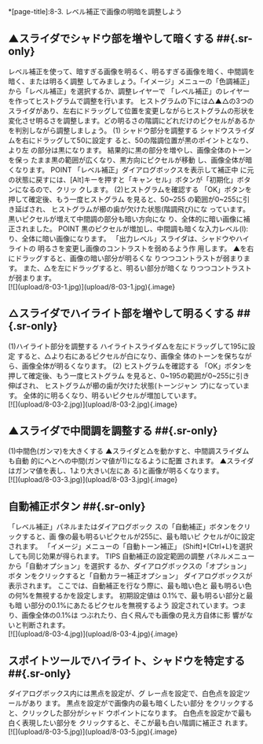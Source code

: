 *[page-title]:8-3. レベル補正で画像の明暗を調整しよう

## ▲スライダでシャドウ部を増やして暗くする ##{.sr-only}
<div markdown="1" class="sr-only">
レベル補正を使って、暗すぎる画像を明るく、明るすぎる画像を暗く、中間調を暗く、または明るく調整 してみましょう。「イメージ」メニューの「色調補正」から「レベル補正」を選択するか、調整レイヤーで 「レベル補正」のレイヤーを作ってヒストグラムで調整を行います。
ヒストグラムの下には△▲△の3つのスライダがあり、左右にドラッグして位置を変更しながらヒストグラムの形状を 変化させ明るさを調整します。どの明るさの階調にどれだけのピクセルがあるかを判別しながら調整しましょう。
(1) シャドウ部分を調整する
シャドウスライダムを右にドラッグして50に設定す ると、50の階調位置が黒のポイントとなり、より左 の部分は黒になります。 結果的に黒の部分を増やし、画像全体のトーンを保っ たまま黒の範囲が広くなり、黒方向にピクセルが移動 し、画像全体が暗くなります。
POINT 
「レベル補正」ダイアログボックスを表示して補正中 に元の状態に戻すには、[Alt]キーを押すと「キャン セル」ボタンが「初期化」ボタンになるので、クリッ クします。
(2)ヒストグラムを確認する
「OK」ボタンを押して確定後、もう一度ヒストグラム を見ると、50~255 の範囲が0~255に引き延ばされ、 ヒストグラムが櫛の歯が欠けた状態(階調飛び)にな っています。 黒いピクセルが増えて中間調の部分も暗い方向にな り、全体的に暗い画像に補正されました。
POINT
黒のピクセルが増加し、中間調も暗くな入力レベル(I):り、全体に暗い画像になります。
「出力レベル」スライダは、シャドウやハイライトの 明るさを変更し画像のコントラストを弱めるよう作 用します。 ▲を右にドラッグすると、画像の暗い部分が明るくな りつつコントラストが弱まります。 また、△を左にドラッグすると、明るい部分が暗くな りつつコントラストが弱まります。
</div>
<div markdown="1" class="photo-capture">
[![](upload/8-03-1.jpg)](upload/8-03-1.jpg){.image}
</div>

## △スライダでハイライト部を増やして明るくする ##{.sr-only}
<div markdown="1" class="sr-only">
(1)ハイライト部分を調整する
ハイライトスライダ△を左にドラッグして195に設定 すると、△より右にあるピクセルが白になり、画像全 体のトーンを保ちながら、画像全体が明るくなります。
(2) ヒストグラムを確認する
「OK」ボタンを押して確定後、もう一度ヒストグラム を見ると、0~195の範囲が0~255に引き伸ばされ、 ヒストグラムが櫛の歯が欠けた状態(トーンジャン プ)になっています。 全体的に明るくなり、明るいピクセルが増加しています。
</div>
<div markdown="1" class="photo-capture">
[![](upload/8-03-2.jpg)](upload/8-03-2.jpg){.image}
</div>

## ▲スライダで中間調を調整する ##{.sr-only}
<div markdown="1" class="sr-only">
(1)中間色(ガンマ)を大きくする
▲スライダと△を動かすと、中間調スライダムも自動 的にへとへの中間(ガンマ値が1)になるように配置 されます。 ▲スライダはガンマ値を表し、1より大きい(左にあ る)と画像が明るくなります。
</div>
<div markdown="1" class="photo-capture">
[![](upload/8-03-3.jpg)](upload/8-03-3.jpg){.image}
</div>

## 自動補正ボタン ##{.sr-only}
<div markdown="1" class="sr-only">
「レベル補正」パネルまたはダイアログボック スの「自動補正」ボタンをクリックすると、画 像の最も明るいピクセルが255に、最も暗いピ クセルが0に設定されます。
「イメージ」メニューの「自動トーン補正」 (Shift]+[Ctrl+L)を選択しても同じ効果が得られます。
TIPS 自動補正の設定範囲の調整
パネルメニューから「自動オプション」を選択す るか、ダイアログボックスの「オプション」ボタ ンをクリックすると「自動カラー補正オプション」 ダイアログボックスが表示されます。 ここでは、自動補正を行なう際に、最も暗い色と 最も明るい色の何%を無視するかを設定します。 初期設定値は 0.1%で、最も明るい部分と最も暗 い部分の0.1%にあたるピクセルを無視するよう 設定されています。つまり、画像全体の0.1%は つぶれたり、白く飛んでも画像の見え方自体に影 響がないと判断されます。
</div>
<div markdown="1" class="photo-capture">
[![](upload/8-03-4.jpg)](upload/8-03-4.jpg){.image}
</div>

## スポイトツールでハイライト、シャドウを特定する ##{.sr-only}
<div markdown="1" class="sr-only">
ダイアログボックス内には黒点を設定が、グ レー点を設定で、白色点を設定ツールがあり ます。
黒点を設定がで画像内の最も暗くしたい部分 をクリックすると、クリックした部分がシャド ウポイントになります。
白色点を設定かで最も白く表現したい部分を クリックすると、そこが最も白い階調に補正さ れます。
</div>
<div markdown="1" class="photo-capture">
[![](upload/8-03-5.jpg)](upload/8-03-5.jpg){.image}
</div>
